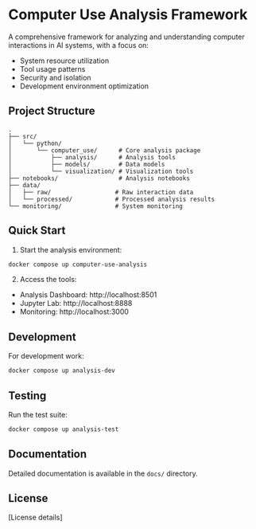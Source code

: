 # Computer Use Analysis Framework

A comprehensive framework for analyzing and understanding computer interactions in AI systems, with a focus on:
- System resource utilization
- Tool usage patterns
- Security and isolation
- Development environment optimization

## Project Structure

```
.
├── src/
│   └── python/
│       └── computer_use/      # Core analysis package
│           ├── analysis/      # Analysis tools
│           ├── models/        # Data models
│           └── visualization/ # Visualization tools
├── notebooks/                 # Analysis notebooks
├── data/
│   ├── raw/                  # Raw interaction data
│   └── processed/            # Processed analysis results
└── monitoring/               # System monitoring
```

## Quick Start

1. Start the analysis environment:
```bash
docker compose up computer-use-analysis
```

2. Access the tools:
- Analysis Dashboard: http://localhost:8501
- Jupyter Lab: http://localhost:8888
- Monitoring: http://localhost:3000

## Development

For development work:
```bash
docker compose up analysis-dev
```

## Testing

Run the test suite:
```bash
docker compose up analysis-test
```

## Documentation

Detailed documentation is available in the `docs/` directory.

## License

[License details]
